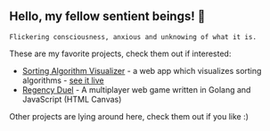 <h2>Hello, my fellow sentient beings! 👋</h2>

<p><code>Flickering consciousness, anxious and unknowing of what it is.</code></p>

<p>These are my favorite projects, check them out if interested:</p>
<ul>
  <li><a href="https://github.com/exismys/SortingAlgorithmVisualizer">Sorting Algorithm Visualizer</a> - a web app which visualizes sorting algorithms - <a href="https://exismyssav.netlify.app/">see it live</a></li>
  <li><a href="https://github.com/exismys/RegencyDuel">Regency Duel</a> - A multiplayer web game written in Golang and JavaScript (HTML Canvas)</li>
</ul>
<p> Other projects are lying around here, check them out if you like :)</p>
